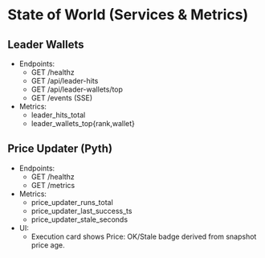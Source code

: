 # State of World (Services & Metrics)

## Leader Wallets
- Endpoints:
  - GET /healthz
  - GET /api/leader-hits
  - GET /api/leader-wallets/top
  - GET /events (SSE)
- Metrics:
  - leader_hits_total
  - leader_wallets_top{rank,wallet}

## Price Updater (Pyth)
- Endpoints:
  - GET /healthz
  - GET /metrics
- Metrics:
  - price_updater_runs_total
  - price_updater_last_success_ts
  - price_updater_stale_seconds
- UI:
  - Execution card shows Price: OK/Stale badge derived from snapshot price age.

